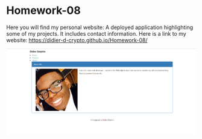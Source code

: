 # Homework-08
Here you will find my personal website:
A deployed application highlighting some of my projects. It includes contact information.
Here is a link to my website: https://didier-d-crypto.github.io/Homework-08/

![Alt text](Portfolio-Screenshot.png?raw=true "Portfolio Screenshot")